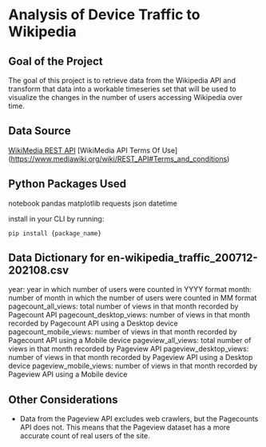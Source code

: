 # Analysis of Device Traffic to Wikipedia

## Goal of the Project

The goal of this project is to retrieve data from the Wikipedia API and transform that data into a workable timeseries set 
that will be used to visualize the changes in the number of users accessing Wikipedia over time.

## Data Source
[WikiMedia REST API](https://wikimedia.org/api/rest_v1/#/Pageviews%20data)
[WikiMedia API Terms Of Use] (https://www.mediawiki.org/wiki/REST_API#Terms_and_conditions)

## Python Packages Used
notebook
pandas
matplotlib
requests
json
datetime

install in your CLI by running:

`pip install {package_name}`

## Data Dictionary for en-wikipedia_traffic_200712-202108.csv

year: year in which number of users were counted in YYYY format
month: number of month in which the number of users were counted in MM format
pagecount_all_views: total number of views in that month recorded by Pagecount API
pagecount_desktop_views: number of views in that month recorded by Pagecount API using a Desktop device
pagecount_mobile_views: number of views in that month recorded by Pagecount API using a Mobile device
pageview_all_views: total number of views in that month recorded by Pageview API
pageview_desktop_views: number of views in that month recorded by Pageview API using a Desktop device
pageview_mobile_views: number of views in that month recorded by Pageview API using a Mobile device

## Other Considerations
* Data from the Pageview API excludes web crawlers, but the Pagecounts API does not. This means that the Pageview dataset has a more accurate count of real users of the site.
